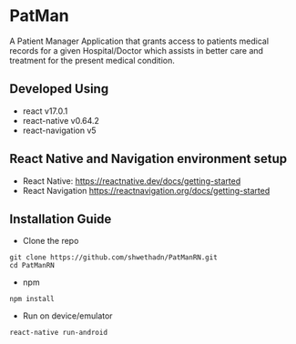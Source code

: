 # PatMan

A Patient Manager Application that grants access to patients medical records for a given Hospital/Doctor which assists in better care and treatment for the present medical condition.

## Developed Using

- react v17.0.1
- react-native v0.64.2
- react-navigation v5 

## React Native and Navigation environment setup
- React Native: https://reactnative.dev/docs/getting-started
- React Navigation https://reactnavigation.org/docs/getting-started

## Installation Guide

- Clone the repo
```
git clone https://github.com/shwethadn/PatManRN.git
cd PatManRN
```
- npm
```
npm install
```
- Run on device/emulator
```
react-native run-android
```
